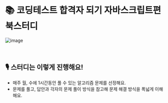 # 📚 코딩테스트 합격자 되기 자바스크립트편 북스터디

![image](https://github.com/user-attachments/assets/1b8570c2-d342-4a0e-88c7-4958fb576f69)

<br />

## 🎙️ 스터디는 이렇게 진행해요!

- 매주 월, 수에 1시간동안 풀 수 있는 알고리즘 문제를 선정해요.
- 문제를 풀고, 답안과 각자의 문제 풀이 방식을 참고해 문제 해결 방식을 폭넓게 이해해요.
